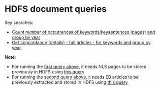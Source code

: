 # HDFS document queries

Key searches:

* [Count number of occurrences of keywords/keysentences (pages) and group by year](./keysearch_by_year.md)
* [Get concordance (details) - full articles - for keywords and group by year](./keysearch_articles_by_year_details.md)

**Note**: 

* For running the [first query above](./keysearch_by_year.md), it needs NLS pages to be stored previously in HDFS using [this query](../docs/nls/write_pages_df_hdfs.md)
* For running the [second query above](./keysearch_articles_by_year_details.md), it needs EB articles to be previously extracted and stored in HDFS using [this query](../docs/nls/write_articles_pages_df_hdfs.md)

